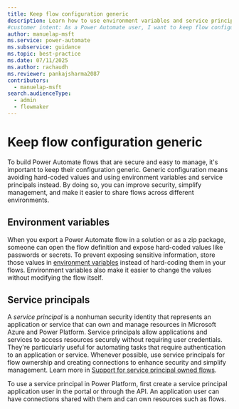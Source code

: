 ```yaml
---
title: Keep flow configuration generic
description: Learn how to use environment variables and service principals in your Power Automate flows to improve security and simplify management.
#customer intent: As a Power Automate user, I want to keep flow configurations generic so that I can improve security and simplify management.
author: manuelap-msft
ms.service: power-automate
ms.subservice: guidance
ms.topic: best-practice
ms.date: 07/11/2025
ms.author: rachaudh
ms.reviewer: pankajsharma2087
contributors: 
  - manuelap-msft
search.audienceType: 
  - admin
  - flowmaker
---
```


# Keep flow configuration generic

To build Power Automate flows that are secure and easy to manage, it's important to keep their configuration generic. Generic configuration means avoiding hard-coded values and using environment variables and service principals instead. By doing so, you can improve security, simplify management, and make it easier to share flows across different environments.

## Environment variables

When you export a Power Automate flow in a solution or as a zip package, someone can open the flow definition and expose hard-coded values like passwords or secrets. To prevent exposing sensitive information, store those values in [environment variables](/power-apps/maker/data-platform/environmentvariables-power-automate) instead of hard-coding them in your flows. Environment variables also make it easier to change the values without modifying the flow itself.

## Service principals

A *service principal* is a nonhuman security identity that represents an application or service that can own and manage resources in Microsoft Azure and Power Platform. Service principals allow applications and services to access resources securely without requiring user credentials. They're particularly useful for automating tasks that require authentication to an application or service. Whenever possible, use service principals for flow ownership and creating connections to enhance security and simplify management. Learn more in [Support for service principal owned flows](/power-automate/service-principal-support).

To use a service principal in Power Platform, first create a service principal application user in the portal or through the API. An application user can have connections shared with them and can own resources such as flows.
